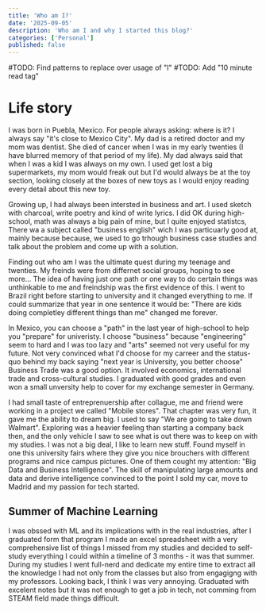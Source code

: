 ```yaml
---
title: 'Who am I?'
date: '2025-09-05'
description: 'Who am I and why I started this blog?'
categories: ['Personal']
published: false
---
```

#TODO: Find patterns to replace over usage of "I"
#TODO: Add "10 minute read tag"

# Life story

I was born in Puebla, Mexico. For people always asking: where is it? I always say "it's close to Mexico City". My dad is a retired doctor and my mom was dentist. She died of cancer when I was in my early twenties (I have blurred memory of that period of my life). My dad always said that when I was a kid I was always on my own. I used get lost a big supermarkets, my mom would freak out but I'd would always be at the toy section, looking closely at the boxes of new toys as I would enjoy reading every detail about this new toy.

Growing up, I had always been intersted in business and art. I used sketch with charcoal, write poetry and kind of write lyrics. I did OK during high-school, math was always a big pain of mine, but I quite enjoyed statistcs, There wa a subject called "business english" wich I was particuarly good at, mainly because because, we used to go trhough business case studies and talk about the problem and come up with a solution. 

Finding out who am I was the ultimate quest during my teenage and twenties. My freinds were from differnet social groups, hoping to see more... The idea of having just one path or one way to do certain things was unthinkable to me and freindship was the first evidence of this. I went to Brazil right before starting to university and it changed everything to me. If could summarize that year in one sentence it would be: "There are kids doing completley different things than me" changed me forever.

In Mexico, you can choose a "path" in the last year of high-school to help you "prepare" for univeristy. I choose "business" because "engineering" seem to hard and I was too lazy and "arts" seemed not very useful for my future. Not very convinced what I'd choose for my carreer and the status-quo behind my back saying "next year is University, you better choose" Business Trade was a good option. It involved economics, international trade and cross-cultural studies. I graduated with good grades and even won a small unversity help to cover for my exchange semester in Germany.

I had small taste of entreprenuership after collague, me and friend were working in a project we called "Mobile stores". That chapter was very fun, it gave me the ability to dream big. I used to say "We are going to take down Walmart". Exploring was a heavier feeling than starting a company back then, and the only vehicle I saw to see what is out there was to keep on with my studies. I was not a big deal, I like to learn new stuff. Found myself in one this university fairs where they give you nice brouchers with different programs and nice campus pictures. One of them cought my attention: "Big Data and Business Intelligence". The skill of manipulating large amounts and data and derive intelligence convinced to the point I sold my car, move to Madrid and my passion for tech started.

## Summer of Machine Learning

I was obssed with ML and its implications with in the real industries, after I graduated form that program I made an excel spreadsheet with a very comprehensive list of things I missed from my studies and decided to self-study everything I could within a timeline of 3 months - it was that summer. During my studies I went full-nerd and dedicate my entire time to extract all the knowledge I had not only from the classes but also from engagigng with my professors. Looking back, I think I was very annoying. Graduated with excelent notes but it was not enough to get a job in tech, not comming from STEAM field made things difficult.

